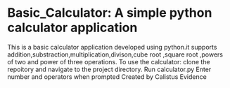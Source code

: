 # Basic_Calculator: A simple python calculator application
This is a basic calculator application developed using python.it supports addition,substraction,multiplication,divison,cube root ,square root ,powers of two and power of three operations.
To use the calculator:
clone the repoitory and navigate to the project directory.
Run calculator.py
Enter number and operators when prompted
Created by Calistus Evidence
